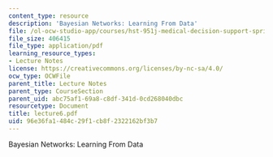 ```yaml
---
content_type: resource
description: 'Bayesian Networks: Learning From Data'
file: /ol-ocw-studio-app/courses/hst-951j-medical-decision-support-spring-2003/96e36fa1484c29f1cb8f2322162bf3b7_lecture6.pdf
file_size: 406415
file_type: application/pdf
learning_resource_types:
- Lecture Notes
license: https://creativecommons.org/licenses/by-nc-sa/4.0/
ocw_type: OCWFile
parent_title: Lecture Notes
parent_type: CourseSection
parent_uid: abc75af1-69a8-c8df-341d-0cd268040dbc
resourcetype: Document
title: lecture6.pdf
uid: 96e36fa1-484c-29f1-cb8f-2322162bf3b7
---
```

Bayesian Networks: Learning From Data